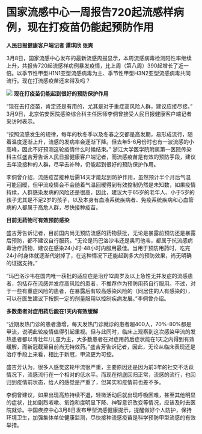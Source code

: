 # 国家流感中心一周报告720起流感样病例，现在打疫苗仍能起预防作用

**人民日报健康客户端记者 谭琪欣 张爽**

3月8日，国家流感中心发布的最新流感周报显示，本周流感病毒检测阳性率继续上升，共报告720起流感样病例暴发疫情，比上周（第八周）390起增长了近一倍。以季节性甲型H1N1亚型流感病毒为主、季节性甲型H3N2亚型流感病毒共同流行。现在打流感疫苗还来得及吗？

![](https://inews.gtimg.com/om_bt/Onwh-0M7dMdXrjtgB8O3OwDH3_rYTH55KqASUrmLtRBq8AA/1000)
**现在打疫苗仍能起到很好的预防保护作用**

“现在去打疫苗，肯定还是有用的，尤其是对于重症高风险人群，建议应接尽接。”
3月9日，北京佑安医院感染综合科主任医师李侗曾接受人民日报健康客户端记者采访时表示。

“按照流感发生的规律，每年的秋冬季以及冬春之交都是高发期，易形成流行，随着温度逐渐上升，流感的发病率会逐渐下降。但去年5-6月份时也有一波流感的小高峰，因此不好预测这轮疫情什么时候结束。”
浙江大学医学院附属第一医院传染科主任盛吉芳告诉人民日报健康客户端记者，而流感疫苗是有效的预防手段，建议去年没接种的人群，尽早去补种，仍能起到很好的预防保护作用。

李侗曾介绍，流感疫苗接种后需14天才能起到防护作用，虽然预计半个月后气温可能回暖，但甲流疫情会不会随着气温回暖得到有效控制仍然是未知数，如果疫情持续，人群感染发病的风险还是很高，因此，建议大于65岁的老年人、小于5岁的孩子尤其是不足2岁的孩子，以及本身有血液系统疾病者、免疫系统疾病和心血管病的人都属于高危人群，尽快接种疫苗。

**目前无药物可有效预防感染**

盛吉芳告诉记者，目前国内尚无预防流感的药物获批，无论是暴露前预防还是暴露后预防，都不建议自行服药。“无论是玛巴洛沙韦还是奥司他韦，都属于抗流感病毒治疗药物，建议在感染24小时-48小时内服用最佳。当用于预防用药时，吃完24小时身体就逐渐代谢掉了，在这种情况下还能起到多大的预防效果，尚无明确的证据支持。”

“玛巴洛沙韦在国内唯一获批的适应症是治疗12周岁及以上急性无并发症的流感患者，包括存在流感并发症高风险的患者，不推荐作为预防用药自行服用。不过，对于一些有重症风险的患者，在暴露后有较高感染风险的（同居住的人有感染的），可以在医生建议下按照一定的剂量服用以控制疾病发展。”李侗曾介绍。

**多数患者对症用药后能在1天内有效缓解**

“近期发热门诊的患者激增，每天发热门诊就诊的患者超400人，70%-80%都是甲流，说明此轮疫情值得引起重视。但与此同时，临床上观察到这次感染甲流的发热患者都以青壮年/儿童为主，大多数患者在对症用药后症状能在1天之内得到有效缓解，而新冠截至目前尚无特效药。”盛吉芳告诉记者，因此，无论从临床表现还是治疗手段上来看，相比于新冠，甲流更为可控。

盛吉芳认为，很多人感觉这轮甲流很严重，主要原因还是因为前3年的社交不活跃情况下，流感流行在一个相对的低水平。而现在彻底回归正常，流感的流行，也回归到疫情前状态，给人的感觉是严重了，但其实和疫情前也差不多。

李侗曾建议，如果出现高热持续不退，轻微活动后就出现呼吸困难，甚至其他明显的症状，比如剧烈咳嗽、氧饱和度明显下降、神智意识改变等情况，应该及时去医院就诊。中国疾控中心3月8日发布甲型流感健康提示，提醒做好个人防护，保持环境卫生，加强集体单位健康监测，尽快接种流感疫苗是科学预防甲型流感的有效举措。

